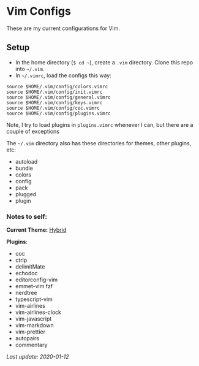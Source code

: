 # Vim Configs

These are my current configurations for Vim.

## Setup

 - In the home directory (`$ cd ~`), create a `.vim` directory. Clone this repo into `~/.vim`. 
 - In `~/.vimrc`, load the configs this way:
 ```
 source $HOME/.vim/config/colors.vimrc
 source $HOME/.vim/config/init.vimrc
 source $HOME/.vim/config/general.vimrc
 source $HOME/.vim/config/keys.vimrc
 source $HOME/.vim/config/coc.vimrc
 source $HOME/.vim/config/plugins.vimrc
 ```

 Note, I try to load plugins in `plugins.vimrc` whenever I can, but there are a couple of exceptions

 The `~/.vim` directory also has these directories for themes, other plugins, etc:

  - autoload
  - bundle
  - colors
  - config
  - pack
  - plugged
  - plugin

### Notes to self:

__Current Theme:__ [Hybrid](https://github.com/w0ng/vim-hybrid)

__Plugins__:
 - coc
 - ctrlp
 - delimitMate
 - echodoc
 - editorconfig-vim
 - emmet-vim fzf
 - nerdtree
 - typescript-vim
 - vim-airlines
 - vim-airlines-clock
 - vim-javascript
 - vim-markdown
 - vim-prettier
 - autopairs
 - commentary


_Last update: 2020-01-12_


